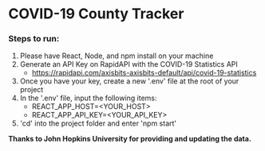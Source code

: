 <h1>COVID-19 County Tracker</h1>

<h3>Steps to run:</h3>

1. Please have React, Node, and npm install on your machine
2. Generate an API Key on RapidAPI with the COVID-19 Statistics API
    - https://rapidapi.com/axisbits-axisbits-default/api/covid-19-statistics
3. Once you have your key, create a new '.env' file at the root of your project
4. In the '.env' file, input the following items:
    - REACT_APP_HOST=<YOUR_HOST>
    - REACT_APP_API_KEY=<YOUR_API_KEY>
6. 'cd' into the project folder and enter 'npm start'

<b>Thanks to John Hopkins University for providing and updating the data.</b>
